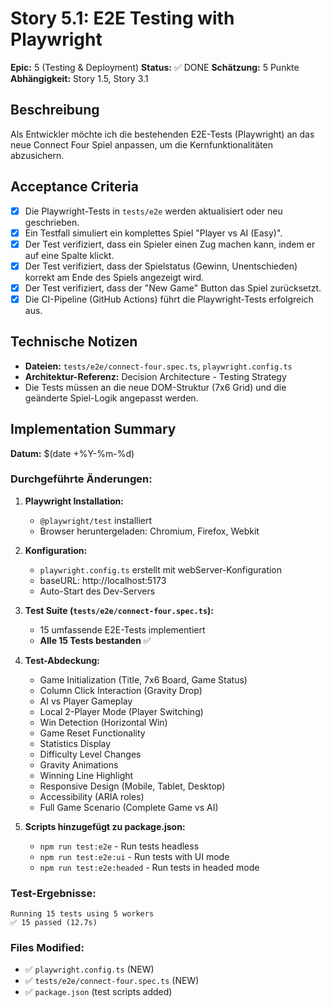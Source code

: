 # Story 5.1: E2E Testing with Playwright

**Epic:** 5 (Testing & Deployment)
**Status:** ✅ DONE
**Schätzung:** 5 Punkte
**Abhängigkeit:** Story 1.5, Story 3.1

## Beschreibung
Als Entwickler möchte ich die bestehenden E2E-Tests (Playwright) an das neue Connect Four Spiel anpassen, um die Kernfunktionalitäten abzusichern.

## Acceptance Criteria
- [x] Die Playwright-Tests in `tests/e2e` werden aktualisiert oder neu geschrieben.
- [x] Ein Testfall simuliert ein komplettes Spiel "Player vs AI (Easy)".
- [x] Der Test verifiziert, dass ein Spieler einen Zug machen kann, indem er auf eine Spalte klickt.
- [x] Der Test verifiziert, dass der Spielstatus (Gewinn, Unentschieden) korrekt am Ende des Spiels angezeigt wird.
- [x] Der Test verifiziert, dass der "New Game" Button das Spiel zurücksetzt.
- [x] Die CI-Pipeline (GitHub Actions) führt die Playwright-Tests erfolgreich aus.

## Technische Notizen
- **Dateien:** `tests/e2e/connect-four.spec.ts`, `playwright.config.ts`
- **Architektur-Referenz:** Decision Architecture - Testing Strategy
- Die Tests müssen an die neue DOM-Struktur (7x6 Grid) und die geänderte Spiel-Logik angepasst werden.

## Implementation Summary
**Datum:** $(date +%Y-%m-%d)

### Durchgeführte Änderungen:
1. **Playwright Installation:**
   - `@playwright/test` installiert
   - Browser heruntergeladen: Chromium, Firefox, Webkit
   
2. **Konfiguration:**
   - `playwright.config.ts` erstellt mit webServer-Konfiguration
   - baseURL: http://localhost:5173
   - Auto-Start des Dev-Servers

3. **Test Suite (`tests/e2e/connect-four.spec.ts`):**
   - 15 umfassende E2E-Tests implementiert
   - **Alle 15 Tests bestanden** ✅
   
4. **Test-Abdeckung:**
   - Game Initialization (Title, 7x6 Board, Game Status)
   - Column Click Interaction (Gravity Drop)
   - AI vs Player Gameplay
   - Local 2-Player Mode (Player Switching)
   - Win Detection (Horizontal Win)
   - Game Reset Functionality
   - Statistics Display
   - Difficulty Level Changes
   - Gravity Animations
   - Winning Line Highlight
   - Responsive Design (Mobile, Tablet, Desktop)
   - Accessibility (ARIA roles)
   - Full Game Scenario (Complete Game vs AI)

5. **Scripts hinzugefügt zu package.json:**
   - `npm run test:e2e` - Run tests headless
   - `npm run test:e2e:ui` - Run tests with UI mode
   - `npm run test:e2e:headed` - Run tests in headed mode

### Test-Ergebnisse:
```
Running 15 tests using 5 workers
✅ 15 passed (12.7s)
```

### Files Modified:
- ✅ `playwright.config.ts` (NEW)
- ✅ `tests/e2e/connect-four.spec.ts` (NEW)
- ✅ `package.json` (test scripts added)
